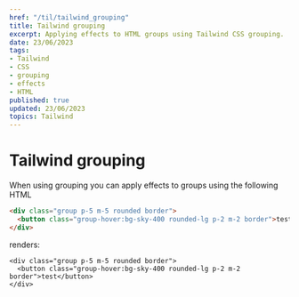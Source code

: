 ```yaml
---
href: "/til/tailwind_grouping"
title: Tailwind grouping
excerpt: Applying effects to HTML groups using Tailwind CSS grouping.
date: 23/06/2023
tags:
- Tailwind
- CSS
- grouping
- effects
- HTML
published: true
updated: 23/06/2023
topics: Tailwind
---
```


# Tailwind grouping

When using grouping you can apply effects to groups
using the following HTML

```html
<div class="group p-5 m-5 rounded border">
  <button class="group-hover:bg-sky-400 rounded-lg p-2 m-2 border">test</button>
</div>
```

renders: 

```rawhtml
<div class="group p-5 m-5 rounded border">
  <button class="group-hover:bg-sky-400 rounded-lg p-2 m-2 border">test</button>
</div>
```
